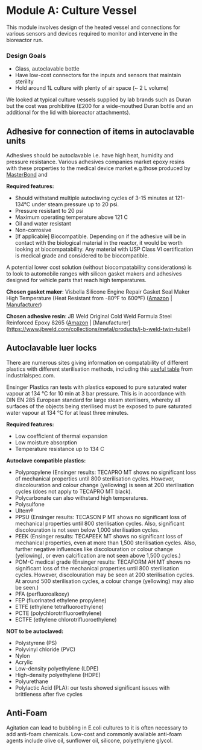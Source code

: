 # Module A: Culture Vessel

This module involves design of the heated vessel and connections for various sensors and devices required to monitor and intervene in the bioreactor run.

### Design Goals

 - Glass, autoclavable bottle
 - Have low-cost connectors for the inputs and sensors that maintain sterility
 - Hold around 1L culture with plenty of air space (~ 2 L volume)

We looked at typical culture vessels supplied by lab brands such as Duran but the cost was prohibitive (£200 for a wide-mouthed Duran bottle and an additional for the lid with bioreactor attachments).

## Adhesive for connection of items in autoclavable units

Adhesives should be autoclavable i.e. have high heat, humidity and pressure resistance. Various adhesives companies market epoxy resins with these properties to the medical device market e.g.those produced by [MasterBond](https://www.masterbond.com/properties/sterilization-resistant-adhesives) and 

**Required features:**

 - Should withstand multiple autoclaving cycles of 3-15 minutes at 121-134°C under steam pressure up to 20 psi.
 - Pressure resistant to 20 psi
 - Maximum operating temperature above 121 C
 - Oil and water resistant
 - Non-corrosive
 - [If applicable] Biocompatible. Depending on if the adhesive will be in contact with the biological material in the reactor, it would be worth looking at biocompatability. Any material with USP Class VI certification is medical grade and considered to be biocompatible.
 
A potential lower cost solution (without biocompatability considerations) is to look to automobile ranges with silicon gasket makers and adhesives designed for vehicle parts that reach high temperatures.

**Chosen gasket maker**:
Visbella Silicone Engine Repair Gasket Seal Maker High Temperature (Heat Resistant from -80ºF to 600ºF) ([Amazon](https://www.amazon.co.uk/Visbella-Silicone-Engine-Temperature-Resistant/dp/B00XLO2R2Q/ref=pd_day0_hl_328_1?_encoding=UTF8&pd_rd_i=B00XLO2R2Q&pd_rd_r=a51db27e-c09f-11e8-953f-89c799ecfc7f&pd_rd_w=XqGt7&pd_rd_wg=HGprs&pf_rd_i=desktop-dp-sims&pf_rd_m=A3P5ROKL5A1OLE&pf_rd_p=f6359d5f-11a6-4577-a43b-58b9bb222f57&pf_rd_r=GKGZNWFA4N10G61EEHC8&pf_rd_s=desktop-dp-sims&pf_rd_t=40701&psc=1&refRID=GKGZNWFA4N10G61EEHC8) | [Manufacturer](http://visbellausa.com/products/gasket-makers/))

**Chosen adhesive resin**: JB Weld Original Cold Weld Formula Steel Reinforced Epoxy 8265 ([Amazon](https://www.amazon.co.uk/gp/product/B0006O1ICE/ref=ox_sc_act_title_1?smid=A3P5ROKL5A1OLE&psc=1) | [Manufacturer] (https://www.jbweld.com/collections/metal/products/j-b-weld-twin-tube))


## Autoclavable luer locks

There are numerous sites giving information on compatability of different plastics with different sterilisation methods, including this [useful table](http://www.industrialspec.com/images/files/plastics-sterilization-compatibility-chart-from-is-med-specialties.pdf) from industrialspec.com.

Ensinger Plastics ran tests with plastics exposed to pure saturated water vapour at 134 °C for 10 min at 3 bar pressure. This is in accordance with DIN EN 285 European standard for large steam sterilisers, whereby all surfaces of the objects being sterilised must be exposed to pure saturated water vapour at 134 °C for at least three minutes.

**Required features:**

 - Low coefficient of thermal expansion
 - Low moisture absorption
 - Temperature resistance up to 134 C

**Autoclave compatible plastics:**

 - Polypropylene  (Ensinger results: TECAPRO MT shows no significant loss of mechanical properties until 800 sterilisation cycles. However, discolouration and colour change (yellowing) is seen at 200 sterilisation cycles (does not apply to TECAPRO MT black). 
 - Polycarbonate can also withstand high temperatures. 
 - Polysulfone
 - Ultem®
 - PPSU (Ensinger results: TECASON P MT shows no significant loss of mechanical properties until 800 sterilisation cycles. Also, significant discolouration is not seen below 1,000 sterilisation cycles. 
 - PEEK (Ensinger results: TECAPEEK MT shows no significant loss of mechanical properties, even at more than 1,500 sterilisation cycles. Also, further negative influences like discolouration or colour change (yellowing), or even calcification are not seen above 1,500 cycles.)
 - POM-C medical grade (Ensinger results: TECAFORM AH MT shows no significant loss of the mechanical properties until 800 sterilisation cycles. However, discolouration may be seen at 200 sterilisation cycles. At around 500 sterilisation cycles, a colour change (yellowing) may also be seen.)
 - PFA (perfluoroalkoxy) 
 - FEP (fluorinated ethylene propylene) 
 - ETFE (ethylene tetrafluoroethylene) 
 - PCTE (polychlorotrifluoroethylene)
 - ECTFE (ethylene chlorotrifluoroethylene)

**NOT to be autoclaved:**

 - Polystyrene (PS)
 - Polyvinyl chloride (PVC)
 - Nylon
 - Acrylic
 - Low-density polyethylene (LDPE)
 - High-density polyethylene (HDPE) 
 - Polyurethane
 - Polylactic Acid (PLA): our tests showed significant issues with brittleness after five cycles
 


## Anti-Foam

Agitation can lead to bubbling in E.coli cultures to it is often necessary to add anti-foam chemicals. Low-cost and commonly available anti-foam agents include olive oil, sunflower oil, silicone, polyethylene glycol.
